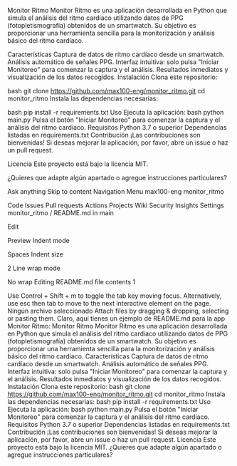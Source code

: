 

Monitor Ritmo
Monitor Ritmo es una aplicación desarrollada en Python que simula el análisis del ritmo cardíaco utilizando datos de PPG (fotopletismografía) obtenidos de un smartwatch. Su objetivo es proporcionar una herramienta sencilla para la monitorización y análisis básico del ritmo cardíaco.

Características
Captura de datos de ritmo cardíaco desde un smartwatch.
Análisis automático de señales PPG.
Interfaz intuitiva: solo pulsa "Iniciar Monitoreo" para comenzar la captura y el análisis.
Resultados inmediatos y visualización de los datos recogidos.
Instalación
Clona este repositorio:

bash
git clone https://github.com/max100-eng/monitor_ritmo.git
cd monitor_ritmo
Instala las dependencias necesarias:

bash
pip install -r requirements.txt
Uso
Ejecuta la aplicación:
bash
python main.py
Pulsa el botón "Iniciar Monitoreo" para comenzar la captura y el análisis del ritmo cardíaco.
Requisitos
Python 3.7 o superior
Dependencias listadas en requirements.txt
Contribución
¡Las contribuciones son bienvenidas! Si deseas mejorar la aplicación, por favor, abre un issue o haz un pull request.

Licencia
Este proyecto está bajo la licencia MIT.

¿Quieres que adapte algún apartado o agregue instrucciones particulares?

Ask anything
Skip to content
Navigation Menu
max100-eng
monitor_ritmo

Code
Issues
Pull requests
Actions
Projects
Wiki
Security
Insights
Settings
monitor_ritmo
/
README.md
in
main

Edit

Preview
Indent mode

Spaces
Indent size

2
Line wrap mode

No wrap
Editing README.md file contents
1

Use Control + Shift + m to toggle the tab key moving focus. Alternatively, use esc then tab to move to the next interactive element on the page.
Ningún archivo seleccionado
Attach files by dragging & dropping, selecting or pasting them.
Claro, aquí tienes un ejemplo de README.md para la app Monitor Ritmo: Monitor Ritmo Monitor Ritmo es una aplicación desarrollada en Python que simula el análisis del ritmo cardíaco utilizando datos de PPG (fotopletismografía) obtenidos de un smartwatch. Su objetivo es proporcionar una herramienta sencilla para la monitorización y análisis básico del ritmo cardíaco. Características Captura de datos de ritmo cardíaco desde un smartwatch. Análisis automático de señales PPG. Interfaz intuitiva: solo pulsa "Iniciar Monitoreo" para comenzar la captura y el análisis. Resultados inmediatos y visualización de los datos recogidos. Instalación Clona este repositorio: bash git clone https://github.com/max100-eng/monitor_ritmo.git cd monitor_ritmo Instala las dependencias necesarias: bash pip install -r requirements.txt Uso Ejecuta la aplicación: bash python main.py Pulsa el botón "Iniciar Monitoreo" para comenzar la captura y el análisis del ritmo cardíaco. Requisitos Python 3.7 o superior Dependencias listadas en requirements.txt Contribución ¡Las contribuciones son bienvenidas! Si deseas mejorar la aplicación, por favor, abre un issue o haz un pull request. Licencia Este proyecto está bajo la licencia MIT. ¿Quieres que adapte algún apartado o agregue instrucciones particulares? 

